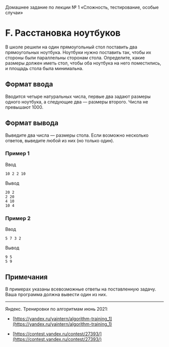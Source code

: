 Домашнее задание по лекции № 1 «Сложность, тестирование, особые случаи»

# F. Расстановка ноутбуков

В школе решили на один прямоугольный стол поставить два прямоугольных ноутбука. Ноутбуки нужно поставить так, чтобы их стороны были параллельны сторонам стола. Определите, какие размеры должен иметь стол, чтобы оба ноутбука на него поместились, и площадь стола была минимальна.

## Формат ввода

Вводится четыре натуральных числа, первые два задают размеры одного ноутбука, а следующие два — размеры второго. Числа не превышают 1000.

## Формат вывода

Выведите два числа — размеры стола. Если возможно несколько ответов, выведите любой из них (но только один).

### Пример 1

Ввод

```
10 2 2 10
```

Вывод

```
20 2
2 20
4 10
10 4
```

### Пример 2

Ввод

```
5 7 3 2
```

Вывод

```
9 5
5 9
```

## Примечания

В примерах указаны всевозможные ответы на поставленную задачу. Ваша программа должна вывести один из них.

---

Яндекс. Тренировки по алгоритмам июнь 2021:

- [https://yandex.ru/yaintern/algorithm-training_1](https://yandex.ru/yaintern/algorithm-training_1)

- [https://contest.yandex.ru/contest/27393/](https://contest.yandex.ru/contest/27393/)
